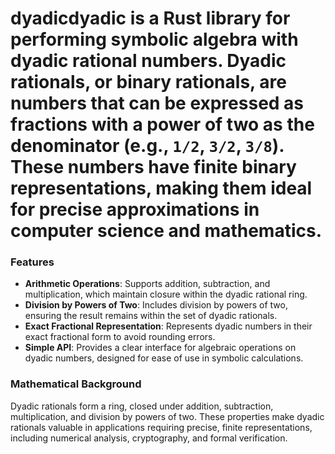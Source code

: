 # dyadic**dyadic** is a Rust library for performing symbolic algebra with dyadic rational numbers. Dyadic rationals, or binary rationals, are numbers that can be expressed as fractions with a power of two as the denominator (e.g., `1/2`, `3/2`, `3/8`). These numbers have finite binary representations, making them ideal for precise approximations in computer science and mathematics.

### Features

- **Arithmetic Operations**: Supports addition, subtraction, and multiplication, which maintain closure within the dyadic rational ring.
- **Division by Powers of Two**: Includes division by powers of two, ensuring the result remains within the set of dyadic rationals.
- **Exact Fractional Representation**: Represents dyadic numbers in their exact fractional form to avoid rounding errors.
- **Simple API**: Provides a clear interface for algebraic operations on dyadic numbers, designed for ease of use in symbolic calculations.

### Mathematical Background

Dyadic rationals form a ring, closed under addition, subtraction, multiplication, and division by powers of two. These properties make dyadic rationals valuable in applications requiring precise, finite representations, including numerical analysis, cryptography, and formal verification.

